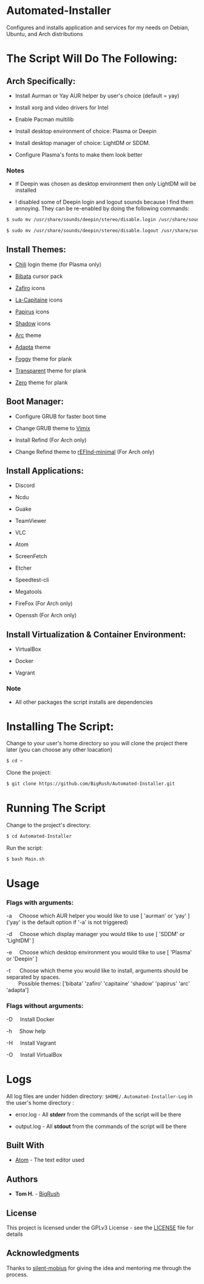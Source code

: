 # Automated-Installer
Configures and installs application and services 
for my needs on Debian, Ubuntu, and Arch distributions

# The Script Will Do The Following:

## Arch Specifically:

* Install Aurman or Yay AUR helper by user's choice (default = yay)

* Install xorg and video drivers for Intel

* Enable Pacman multilib

* Install desktop environment of choice: Plasma or Deepin 

* Install desktop manager of choice: LightDM or SDDM.

* Configure Plasma's fonts to make them look better

### Notes

* If Deepin was chosen as desktop environment then only LightDM will be installed

* I disabled some of Deepin login and logout sounds because I find them annoying.
They can be re-enabled by doing the following commands:
```sh
$ sudo mv /usr/share/sounds/deepin/stereo/disable.login /usr/share/sounds/deepin/stereo/desktop-login.ogg

$ sudo mv /usr/share/sounds/deepin/stereo/disable.logout /usr/share/sounds/deepin/stereo/desktop-logout.ogg
```

## Install Themes:

* [Chili](https://store.kde.org/p/1214121/) login theme (for Plasma only)

* [Bibata](https://www.opendesktop.org/p/1197198/) cursor pack

* [Zafiro](https://www.gnome-look.org/p/1209330/) icons

* [La-Capitaine](https://www.gnome-look.org/p/1148695/) icons

* [Papirus](https://github.com/PapirusDevelopmentTeam/papirus-icon-theme) icons

* [Shadow](https://www.gnome-look.org/p/1012532/) icons

* [Arc](https://github.com/horst3180/arc-theme) theme

* [Adapta](https://github.com/adapta-project/adapta-gtk-theme) theme

* [Foggy](https://www.gnome-look.org/p/1201603) theme for plank

* [Transparent](https://www.gnome-look.org/p/1214417) theme for plank

* [Zero](https://www.gnome-look.org/p/1212812) theme for plank

## Boot Manager:

* Configure GRUB for faster boot time

* Change GRUB theme to [Vimix](https://www.gnome-look.org/p/1009236)

* Install Refind (For Arch only)

* Change Refind theme to [rEFInd-minimal](https://github.com/EvanPurkhiser/rEFInd-minimal.git) (For Arch only)

## Install Applications:

* Discord

* Ncdu

* Guake

* TeamViewer

* VLC

* Atom

* ScreenFetch

* Etcher

* Speedtest-cli

* Megatools

* FireFox (For Arch only)

* Openssh (For Arch only)

## Install Virtualization & Container Environment:

* VirtualBox 

* Docker

* Vagrant

### Note

* All other packages the script installs are dependencies

# Installing The Script:

Change to your user's home directory
so you will clone the project there later (you can choose any other loacation) 

```sh
$ cd ~
```

Clone the project:

```sh
$ git clone https://github.com/BigRush/Automated-Installer.git
```



# Running The Script

Change to the project's directory:

```sh
$ cd Automated-Installer
```

Run the script:


```sh
$ bash Main.sh
```
# Usage

 ### Flags with arguments:

 -a <argument>          &nbsp;&nbsp;&nbsp;&nbsp;Choose which AUR helper you would
                        like to use [ 'aurman' or 'yay' ]
                        ('yay' is the default option if '-a' is not triggered)

 -d <argument>          &nbsp;&nbsp;&nbsp;&nbsp;Choose which display manager
                        you would tlike to use [ 'SDDM' or 'LightDM' ]

 -e <argument>          &nbsp;&nbsp;&nbsp;&nbsp;Choose which desktop environment
                        you would tlike to use [ 'Plasma' or 'Deepin' ]
 
 -t <arguments>		       &nbsp;&nbsp;&nbsp;&nbsp;&nbsp;Choose which theme you would like to install,
                     			arguments should be separated by spaces.
      		               	<br>&nbsp;&nbsp;&nbsp;&nbsp;&nbsp;&nbsp;&nbsp;&nbsp;Possible themes:
                     			['bibata' 'zafiro' 'capitaine' 'shadow' 'papirus' 'arc' 'adapta']


 ### Flags without arguments:

 -D                     &nbsp;&nbsp;&nbsp;&nbsp;Install Docker

 -h                     &nbsp;&nbsp;&nbsp;&nbsp;Show help

 -H                     &nbsp;&nbsp;&nbsp;&nbsp;Install Vagrant

 -O                     &nbsp;&nbsp;&nbsp;&nbsp;Install VirtualBox


# Logs
All log files are under hidden directory: `$HOME/.Automated-Installer-Log` in the user's home directory : 
 * error.log - All **stderr** from the commands of the script will be there
 
 * output.log - All **stdout** from the commands of the script will be there




## Built With

* [Atom](https://atom.io/) - The text editor used


## Authors

* **Tom H.** - [BigRush](https://github.com/bigrush)


## License

This project is licensed under the GPLv3 License - see the [LICENSE](https://github.com/BigRush/Automated-Installer/blob/master/LICENSE) file for details


## Acknowledgments

Thanks to [silent-mobius](https://github.com/silent-mobius) for giving the idea and mentoring me through the process.
